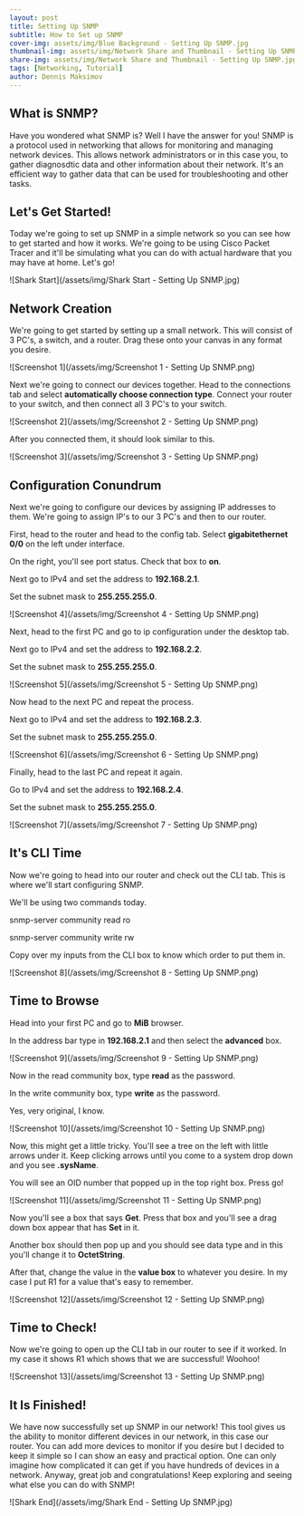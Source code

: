 ```yaml
---
layout: post
title: Setting Up SNMP
subtitle: How to Set up SNMP
cover-img: assets/img/Blue Background - Setting Up SNMP.jpg
thumbnail-img: assets/img/Network Share and Thumbnail - Setting Up SNMP.jpg
share-img: assets/img/Network Share and Thumbnail - Setting Up SNMP.jpg
tags: [Networking, Tutorial]
author: Dennis Maksimov
---
```


## What is SNMP?

Have you wondered what SNMP is? Well I have the answer for you! SNMP is a protocol used in networking that allows for monitoring and managing network devices. This allows network administrators or in this case you, to gather diagnosdtic data and other information about their network. It's an efficient way to gather data that can be used for troubleshooting and other tasks.

## Let's Get Started!

Today we're going to set up SNMP in a simple network so you can see how to get started and how it works. We're going to be using Cisco Packet Tracer and it'll be simulating what you can do with actual hardware that you may have at home. Let's go!

![Shark Start](/assets/img/Shark Start - Setting Up SNMP.jpg)

## Network Creation

We're going to get started by setting up a small network. This will consist of 3 PC's, a switch, and a router. Drag these onto your canvas in any format you desire.

![Screenshot 1](/assets/img/Screenshot 1 - Setting Up SNMP.png)

Next we're going to connect our devices together. Head to the connections tab and select **automatically choose connection type**. Connect your router to your switch, and then connect all 3 PC's to your switch.

![Screenshot 2](/assets/img/Screenshot 2 - Setting Up SNMP.png)

After you connected them, it should look similar to this.

![Screenshot 3](/assets/img/Screenshot 3 - Setting Up SNMP.png)

## Configuration Conundrum

Next we're going to configure our devices by assigning IP addresses to them. We're going to assign IP's to our 3 PC's and then to our router. 

First, head to the router and head to the config tab. Select **gigabitethernet 0/0** on the left under interface.

On the right, you'll see port status. Check that box to **on**.

Next go to IPv4 and set the address to **192.168.2.1**.

Set the subnet mask to **255.255.255.0**.

![Screenshot 4](/assets/img/Screenshot 4 - Setting Up SNMP.png)

Next, head to the first PC and go to ip configuration under the desktop tab.

Next go to IPv4 and set the address to **192.168.2.2**.

Set the subnet mask to **255.255.255.0**.

![Screenshot 5](/assets/img/Screenshot 5 - Setting Up SNMP.png)

Now head to the next PC and repeat the process.

Next go to IPv4 and set the address to **192.168.2.3**.

Set the subnet mask to **255.255.255.0**.

![Screenshot 6](/assets/img/Screenshot 6 - Setting Up SNMP.png)

Finally, head to the last PC and repeat it again.

Go to IPv4 and set the address to **192.168.2.4**.

Set the subnet mask to **255.255.255.0**.

![Screenshot 7](/assets/img/Screenshot 7 - Setting Up SNMP.png)

## It's CLI Time

Now we're going to head into our router and check out the CLI tab. This is where we'll start configuring SNMP.

We'll be using two commands today. 

snmp-server community read ro

snmp-server community write rw

Copy over my inputs from the CLI box to know which order to put them in.

![Screenshot 8](/assets/img/Screenshot 8 - Setting Up SNMP.png)

## Time to Browse

Head into your first PC and go to **MiB** browser. 

In the address bar type in **192.168.2.1** and then select the **advanced** box.

![Screenshot 9](/assets/img/Screenshot 9 - Setting Up SNMP.png)

Now in the read community box, type **read** as the password.

In the write community box, type **write** as the password. 

Yes, very original, I know. 

![Screenshot 10](/assets/img/Screenshot 10 - Setting Up SNMP.png)

Now, this might get a little tricky. You'll see a tree on the left with little arrows under it. Keep clicking arrows until you come to a system drop down and you see **.sysName**.

You will see an OID number that popped up in the top right box. Press go!

![Screenshot 11](/assets/img/Screenshot 11 - Setting Up SNMP.png)

Now you'll see a box that says **Get**. Press that box and you'll see a drag down box appear that has **Set** in it. 

Another box should then pop up and you should see data type and in this you'll change it to **OctetString**. 

After that, change the value in the **value box** to whatever you desire. In my case I put R1 for a value that's easy to remember.

![Screenshot 12](/assets/img/Screenshot 12 - Setting Up SNMP.png)

## Time to Check!

Now we're going to open up the CLI tab in our router to see if it worked. In my case it shows R1 which shows that we are successful! Woohoo!

![Screenshot 13](/assets/img/Screenshot 13 - Setting Up SNMP.png)

## It Is Finished!

We have now successfully set up SNMP in our network! This tool gives us the ability to monitor different devices in our network, in this case our router. You can add more devices to monitor if you desire but I decided to keep it simple so I can show an easy and practical option. One can only imagine how complicated it can get if you have hundreds of devices in a network. Anyway, great job and congratulations! Keep exploring and seeing what else you can do with SNMP!

![Shark End](/assets/img/Shark End - Setting Up SNMP.jpg)
